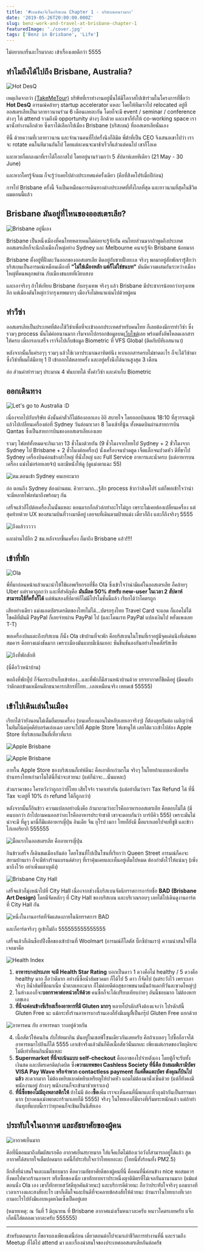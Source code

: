 ```yaml
---
title: '#เบนซ์นะจ๊ะในบริสเบน Chapter 1 - บริสเบนหนาวมาก'
date: '2019-05-26T20:00:00.000Z'
slug: benz-work-and-travel-at-brisbane-chapter-1
featuredImage: './cover.jpg'
tags: ['Benz in Brisbane', 'Life']
---
```


ไม่อยากเกริ่นอะไรมากละ เข้าเรื่องเลยดีกว่า 5555

## ทำไมถึงได้ไปถึง Brisbane, Australia?

![Hot DesQ](./00.png)

เหตุเกิดจากว่า [(TakeMeTour)](https://www.takemetour.com) บริษัทที่เราทำงานอยู่นั้นได้มีโอกาสไปเข้าร่วมในโครงการที่ชื่อว่า **Hot DesQ** อารมณ์คล้ายๆ startup accelerator แหละ โดยให้ทีมเราไป relocated อยู่ที่ออสเตรเลียเป็นเวลายาวนานร่วม 6 เดือนเลยละกัน โดยก็จะมี event / seminar / conference ต่างๆ ให้ attend รวมถึงมี opportunity ต่างๆ อีกด้วย และเขาก็ยังให้ co-working space เรามานั่งทำงานอีกด้วย ซึ่งเราได้เลือกไปเมือง Brisbane (บริสเบน) ที่ออสเตรเลียนั่นเอง

ทีนี้ ด้วยความที่เวลายาวนาน และจำนวนคนที่ไปครั้งนึงก็ลิมิต พี่ต้าที่เป็น CEO จึงเสนอเขาไปว่า เราจะ rotate คนในทีมวนกันไป โดยแต่ละคนจะมาช้าเร็วก็แล้วแต่คนไป เขาก็โอเค

และหวยก็ตกลงมาที่เราได้โอกาสไป โดยอยู่นานร่วมกว่า 5 สัปดาห์เลยทีเดียว (21 May - 30 June)

และหากใครรู้จักผม ก็จะรู้ว่าเคยไปต่างประเทศแค่ครั้งเดียว (คือที่สิงคโปร์เมื่อปีก่อน)

การไป Brisbane ครั้งนี้ จึงเป็นเหมือนการเดินทางต่างประเทศที่ทั้งไกลที่สุด และยาวนานที่สุดในชีวิตผมตอนนี้แล้ว

## Brisbane มันอยู่ที่ไหนของออสเตรเลีย?

![Brisbane อยู่นี่เอง](./01.png)

Brisbane เป็นหนึ่งเมืองที่คนไทยหลายคนไม่ค่อยจะรู้จักกัน คนไทยส่วนมากถ้าพูดถึงประเทศออสเตรเลียก็จะนึกถึงเมืองใหญ่อย่าง Sydney และ Melbourne คนจะรู้จัก Brisbane น้อยมาก

Brisbane ตั้งอยู่ที่ฝั่งตะวันออกของออสเตรเลีย ติดอยู่กับชายฝั่งทะเล จริงๆ พอมาอยู่สักพักเรารู้สึกว่า บริสเบนเป็นอารมณ์เหมือนเมืองที่ **"ไม่ใช่เมืองหลัก แต่ก็ไม่ใช่ชนบท"** มันมีความผสมกันระหว่างเมืองใหญ่ที่คนพลุกพล่าน กับเมืองชนบทที่เงียบสงบ

และเอาจริงๆ ถ้าให้เทียบ Brisbane กับกรุงเทพ จริงๆ แล้ว Brisbane มีประชากรน้อยกว่ากรุงเทพอีก แต่เมืองดันใหญ่กว่ากรุงเทพมากๆ เมืองจึงไม่หนาแน่นไปด้วยผู้คน

## ทำวีซ่า

ออสเตรเลียเป็นประเทศที่ต้องใช้วีซ่าเพื่อที่จะเข้าออกประเทศสำหรับคนไทย ก็เลยต้องมีการทำวีซ่า ซึ่งรวมๆ process นั้นไม่ค่อยนานมาก เริ่มจากไปกรอกข้อมูลบน[เว็บไซต์](https://online.immi.gov.au/lusc/login)เลย พร้อมทั้งอัพโหลดเอกสารให้ครบ เมื่อกรอกเสร็จ เราจึงไปเก็บข้อมูล Biometric ที่ VFS Global (ติดกับบีทีเอสนานา)

หลังจากนั้นก็แค่รอๆๆ รวมๆ แล้วใช้เวลาประมาณอาทิตย์นึง หากเอกสารครบไม่ขาดอะไร ก็จะได้วีซ่ามา ซึ่งวีซ่าที่ผมได้มีอายุ 1 ปี เข้าออกได้หลายครั้ง และอยู่ครั้งนึงได้นานสูงสุด 3 เดือน

อ่อ ส่วนค่าทำรวมๆ ประมาณ 4 พันบาทได้ ทั้งค่าวีซ่า และค่าเก็บ Biometric

## ออกเดินทาง

![Let's go to Australia :D](./02.jpg)

เนื่องจากไปกับบริษัท ดังนั้นค่าตั๋วก็ไม่ต้องออกเอง อิอิ สบายใจ โดยออกบินตอน 18:10 ที่สุวรรณภูมิ แล้วไปเปลี่ยนเครื่องต่อที่ Sydney วันต่อมาเวลา 8 โมงเช้าที่นู้น ทั้งหมดบินผ่านสายการบิน Qantas ซึ่งเป็นสายการบินของออสเตรเลียเองเลย

รวมๆ ไฟลท์ทั้งหมดจะกินเวลา 13 ชั่วโมงด้วยกัน (9 ชั่วโมงจากไทยไป Sydney + 2 ขั่วโมงจาก Sydney ไป Brisbane + 2 ชั่วโมงต่อเครื่อง) นั่งเครื่องจนปวดตูด เจ็ตแล็กจนปวดหัว ดีที่ขาไป Sydney เครื่องบินค่อนข้างลำใหญ่ ที่นั่งใหญ่ และ Full Service อาหารและน้ำครบ (แต่อาหารบนเครื่อง แม่งไม่อร่อยเลยจ้า) และมีหนังให้ดู (ดูแม่งตาแฉะ 55)

![ตม.ตอนเข้า Sydney คนเยอะมาก](./03.jpg)

อ่อ ตอนถึง Sydney ต้องผ่านตม.​ คิวยาวมาก...รู้สึก process ช้ากว่าสิงคโปร์ แต่ก็พอเข้าใจว่าน่าจะมีหลายไฟลท์มาถึงพร้อมๆ กัน

เสร็จแล้วก็ไปต่อเครื่องในนั้นแหละ ตอนแรกก็กลัวล่กทำอะไรไม่ถูก เพราะไม่เคยต้องเปลี่ยนเครื่อง แต่สุดท้ายด้วย UX ของสนามบินที่วางมาดีอยู่ เลยจบที่เดินตามป้ายแม่ง เดี๋ยวก็ถึง และก็ถึงจริงๆ 5555

![ถึงแล้ววววว](./04.jpg)

และผ่านไปอีก 2 ชม.หลังจากขึ้นเครื่อง ก็มาถึง Brisbane แล้ว!!!!

## เข้าที่พัก

![Ola](./05.png)

พี่ที่มาก่อนหน้าแล้วแนะนำให้ใช้แอพเรียกรถที่ชื่อ Ola ซึ่งเข้าใจว่าน่ามีแค่ในออสเตรเลีย ก็คล้ายๆ Uber แต่ราคาถูกกว่า และที่สำคัญคือ **มันมีลด 50% สำหรับ new-user ในเวลา 2 สัปดาห์ สามารถใช้กี่ครั้งก็ได้** แต่พ้นสองสัปดาห์ก็ไม่มีโปรโมชั่นนี้แล้ว เรียกได้ว่าโคตรถูก

เสียอย่างเดียว แม่งแอดบัตรเครดิตของไทยไม่ได้...บัตรกรุงไทย Travel Card จะแอด ก็แอดไม่ได้ โชคดีที่มันมี PayPal ก็เลยจ่ายผ่าน PayPal ไป (และโดนเรท PayPal แปลงเงินไป หยั่งแพงเลย T-T)

พอเครื่องบินแตะถึงบริสเบน ก็นั่ง Ola เข้าบ้านที่จะพัก คือบริสเบนในโซนที่เราอยู่มีจุดเด่นนึงที่เด่นพอสมควร คือทางแม่งชันมาก เพราะเมืองมันแบบมีเนินเยอะ ชันขึ้นชันลงกันอย่างโหดสัสรัสเซีย

![ถึงที่พักสักที](./06.jpg)

(นี่คือวิวหน้าบ้าน)

พอถึงที่พักปุ๊ป ก็จัดกระเป๋าเก็บเข้าห้อง...และที่พักก็มีสวนหน้าบ้านด้วย บรรยากาศก็ชิคดีอยู่ (มีคนทักว่าตึกตกข้ามเหมือนตึกธนาคารกสิกรที่ไทย...เออเหมือนจริง เหยดเข้ 55555)

## เข้าไปเดินเล่นในเมือง

เรียกได้ว่ายังนอนไม่เต็มอิ่มบนเครื่อง (บนเครื่องนอนไม่หลับเลยเอาจริงๆ) ก็ต้องลุยกันต่อ เผอิญว่าพี่ในทีมโน้ตบุ๊คคีย์บอร์ดเอ๋อเฉย เลยจะไปที่ Apple Store ให้เขาดูให้ เลยได้แวะเข้าไปส่อง Apple Store ที่บริสเบนเป็นที่เที่ยวที่แรก

![Apple Brisbane](./07.jpg)

![Apple Brisbane](./08.jpg)

ภายใน Apple Store ของบริสเบนก็เท่ห์ดีนะ คือเอาตึกเก่ามาโม จริงๆ ในไทยถ้าแบบเอาตึกหรือบ้านทรงไทยเก่ามาโมได้นี่ก็น่าจะสวยนะ (แต่ก็น่าจะ...นั่นแหละ)

ส่วนราคาของ ใครหวังว่าถูกกว่าที่ไทย เสียใจจ้า ราคาเท่ากัน (แต่อย่าลืมว่าเรา Tax Refund ได้ ที่นี่ Tax จะอยู่ที่ 10% ถ้า refund ได้ก็ถูกกว่า)

หลังจากนั้นก็กินข้าว ความแปลกอย่างนึงคือ ถ้ามาถามว่าอะไรคืออาหารออสเตรเลีย คือตอบไม่ได้ (มีคนบอกว่า ถ้าไปถามคนออสว่าอะไรคืออาหารประจำชาติ เขาจะตอบกันว่า บาร์บีคิว 555) เพราะมันไม่น่าจะมี ที่ดูๆ มานี่ก็มีแต่อาหารญี่ปุ่น อินเดีย จีน ยุโรป เมกา ไทยก็ยังมี มื้อแรกเลยไปจบที่ซูชิ และข้าวไก่เทอริยากิ 555555

![มื้อแรกในออสเตรเลีย คืออาหารญี่ปุ่น](./09.jpg)

กินข้าวเสร็จ ก็เดินชมเมืองกันต่อ โดยโซนที่ไปเป็นโซนที่เรียกว่า Queen Street อารมณ์ก็คงจะสยามบ้านเรา ก็จะมีห้างร้านแบรนด์ต่างๆ ที่เราคุ้นเคยและเห็นอยู่เต็มไปหมด ต้องกำตังไว้ให้แน่นๆ (เพิ่งมาถึงโว้ย อย่าเพิ่งผลาญตัง)

![Brisbane City Hall](./10.jpg)

เสร็จแล้วก็มุ่งหน้าไปที่ City Hall เนื่องจากช่วงนี้บริสเบนจัดนิทรรศการอาร์ทชื่อ **BAD (Brisbane Art Design)** โดยมีจัดหลักๆ ที่ City Hall ของบริสเบน และบริเวณรอบๆ เลยได้ไปเดินดูงานอาร์ตที่ City Hall กัน

![หนึ่งในงานอาร์ตที่จัดแสดงภายในนิทรรศการ BAD](./11.jpg)

และก็อาร์ตจริงๆ กูเข้าไม่ถึง 555555555555555

เสร็จแล้วก็เดินช็อปปิ้งซื้อของเข้าบ้านที่ Woolmart (อารมณ์ก็โลตัส บิ๊กซีบ้านเรา) ความน่าสนใจที่ได้เจอมาคือ

![Health Index](./12.jpg)

1. **อาหารบางประเภท จะมี Health Star Rating** บอกเป็นดาว 1 ดวงคือไม่ healthy / 5 ดวงคือ healthy มาก ถือว่าดีมาก อย่างนี่ซื้อน้ำส้มขวดมา ก็ได้ไป 5 ดาว ก็จัดไป (แต่ระวังไว้ เพราะเอาจริงๆ อีน้ำส้มที่ซื้อมาเนี่ย น้ำตาลเยอะมาก ก็ไม่ค่อยดีต่อสุขภาพขนาดนั้นถ้าแดกทีวันละขวดใหญ่ๆ)
2. ในห้างเองก็จะ**บอกราคาต่อหน่วยให้ด้วย** คนซื้อก็จะได้เปรียบเทียบง่ายๆ อันนี้ชอบมาก ไม่ต้องหารเลขเอง
3. **ที่นี่จะค่อนข้างซีเรียสเรื่องอาหารที่มี Gluten มากๆ** หลายโปรดักส์จึงต้องแจงว่า โปรดักส์นี้ Gluten Free นะ แม้กระทั่งร้านอาหารบางร้านเองก็ยังมีเมนูทีี่เป็นกรุ๊ป Gluten Free แยกด้วย

![อาหารคน กับ อาหารหมา วางอยู่ด้วยกัน](./13.jpg)

4. เนื้อสัตว์ให้คนกิน กับให้หมากิน มันอยู่ในเชลฟ์โซนเดียวกันเลยครับ คือถ้าเบลอๆ ไปซื้อก็อาจได้อาหารหมาไปกินก็ได้ 5555 เอาเข้าจริงแล้วมันก็คือเนื้อสัตว์นั่นแหละ เพียงแต่เกรดของวัตถุดิบจะไม่ดีเท่าที่คนกินนั่นแหละ
5. **Supermarket ที่นี่จะเน้นแบบ self-checkout** คือเอาของไปจ่ายตังเอง โดยตู้ก็จะรับทั้งเงินสด และบัตรเครดิต/เดบิต ซึ่ง**ความเทพของ Cashless Society ที่นี่คือ ถ้าสมมติเรามีบัตร VISA Pay Wave หรือจำพวก contactless payment ก็แค่ติ๊ดแตะบัตร ตังคุณก็บินไปแล้ว** สะดวกมาก ไม่ต้องหยิบแบงค์หยิบเหรียญให้ปวดหัว แถมไม่ต้องมานั่งเซ็นด้วย (แต่ก็ยังคงมีพนักงานอยู่ ถ้างงๆ พนักงานก็จะเข้ามาช่วยเราเอง)
6. **ที่นี่ซื้อของไม่มีถุงพลาสติกให้** ถ้าไม่มี ต้อง**ซื้อ**เพิ่ม เราจะเห็นคนที่นี่พกและหิ้วถุงผ้ากันเป็นธรรมดามาก (บางคนแม่งพกตะกร้ามาเลยก็มี 5555) จริงๆ ในไทยเองก็มีบางที่เริ่มตระหนักแล้ว แต่ถ้าทำกันทุกที่แบบนี้เราว่าทุกคนก็จะชินเป็นนิสัยเอง

## ประทับใจในอากาศ และอัธยาศัยของผู้คน

![อากาศเย็นมาก](./14.png)

คือที่นี่ตอนมาถึงสัมผัสแรกคือ อากาศเย็นสบายมาก ใส่แจ็คเก็ตไม่ต้องเว่อวังก็สามารถอยู่ได้แล้ว สูดอากาศได้สบายใจเต็มปอดมาก แค่นี้ก็ประทับใจกว่าไทยเยอะละ (ไทยนี่ทั้งร้อนทั้ง PM2.5)

อีกสิ่งที่น่าสนใจและผมก็ชอบมาก คือความอัธยาศัยดีของผู้คนที่นี่ คือคนที่นี่ค่อนข้าง nice พอสมควร ยิ่งพอไปพวกร้านอาหาร หรือซื้อของเนี่ย เขาทักทายเราประหนึ่งญาติมิตรที่ไม่เจอกันมานานมาก (แม้แต่ตอนนั่ง Ola เอง เขาก็ทักทายสวัสดีทุกคันด้วยนะ) และบริการดีด้วยนะ ถือว่าประทับใจจริงๆ แถมบางทีเวลาเรางงและสงสัยอะไร เขาก็เต็มใจและยินดีที่จะคลายข้อสงสัยให้ด้วยนะ บ้านเราในไทยบางทีเวลาถามอะไรไปยังมีแอบหงุดหงิดเซ็งเป็ดอยู่เลย

(หมายเหตุ: ณ วันที่ 1 มิถุนายน ที่ Brisbane อากาศแม่งเริ่มหนาวละครับ หนาวโคตรเลยครับ แจ็กเก็ตนี่ใส่ตลอดเวลาละครับ 555555)

---

สำหรับตอนแรก ก็ขอจบลงเพียงแค่นี้ก่อน เดี๋ยวตอนต่อไปจะมาเล่าชีวิตการทำงานที่นี่ และรวมถึง Meetup ที่ได้ไป attend มา และเรื่องน่าสนใจของประเทศออสเตรเลียกันต่อครัช
